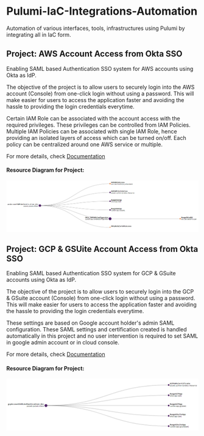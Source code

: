 # Pulumi-IaC-Integrations-Automation
Automation of various interfaces, tools, infrastructures using Pulumi by integrating all in IaC form.

## Project: AWS Account Access from Okta SSO
Enabling SAML based Authentication SSO system for AWS accounts using Okta as IdP.

The objective of the project is to allow users to securely login into the AWS account (Console) from one-click login without using a password. This will make easier for users to access the application faster and avoiding the hassle to providing the login credentials everytime. 

Certain IAM Role can be associated with the account access with the required privileges. These privileges can be controlled from IAM Policies. Multiple IAM Policies can be associated with single IAM Role, hence providing an isolated layers of access which can be turned on/off. Each policy can be centralized around one AWS service or multiple. 

For more details, check [Documentation](awsAccountSAMLAuthentication/README.md)

#### Resource Diagram for Project: 

![Resource Diagram](/awsAccountSAMLAuthentication/documents/ResourceDiagram.png)

## Project: GCP & GSUite Account Access from Okta SSO
Enabling SAML based Authentication SSO system for GCP & GSuite accounts using Okta as IdP.

The objective of the project is to allow users to securely login into the GCP & GSuite account (Console) from one-click login without using a password. This will make easier for users to access the application faster and avoiding the hassle to providing the login credentials everytime. 

These settings are based on Google account holder's admin SAML configuration. These SAML settings and certification created is handled automatically in this project and no user intervention is required to set SAML in google admin account or in cloud console.

For more details, check [Documentation](gcpGSuiteSAMLAuthentication/README.md)

#### Resource Diagram for Project: 

![Resource Diagram](/gcpGSuiteSAMLAuthentication/documents/ResourceDiagram.png)

